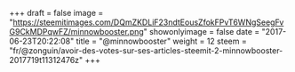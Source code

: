 +++
draft = false
image = "https://steemitimages.com/DQmZKDLiF23ndtEousZfokFPvT6WNgSeegFvG9CkMDPqwFZ/minnowbooster.png"
showonlyimage = false
date = "2017-06-23T20:22:08"
title = "@minnowbooster"
weight = 12
steem = "fr/@zonguin/avoir-des-votes-sur-ses-articles-steemit-2-minnowbooster-2017719t11312476z"
+++

<!--more-->
